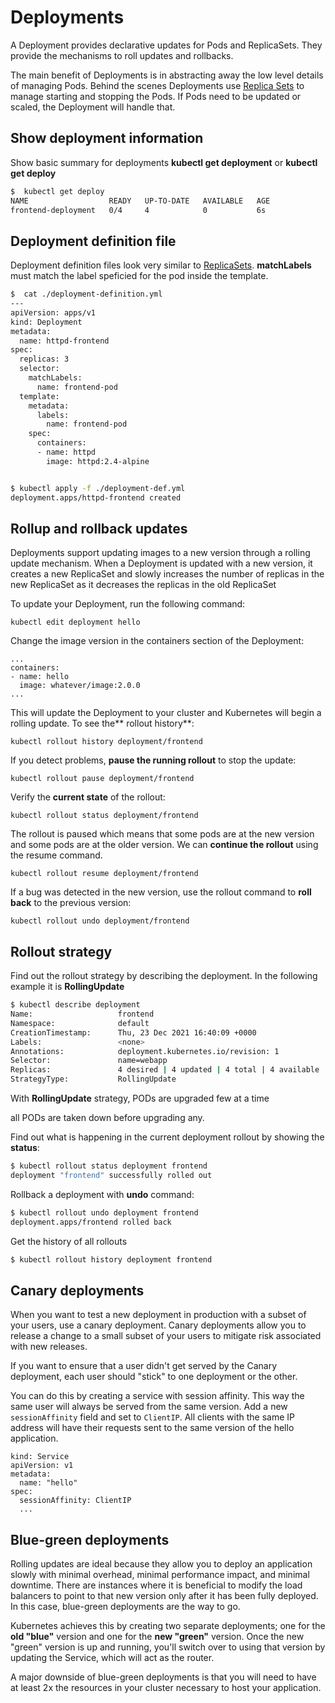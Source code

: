 # Deployments

A Deployment provides declarative updates for Pods and ReplicaSets. They provide the mechanisms to roll updates and rollbacks.

The main benefit of Deployments is in abstracting away the low level details of managing Pods. Behind the scenes Deployments use [Replica Sets](replica-sets.md) to manage starting and stopping the Pods. If Pods need to be updated or scaled, the Deployment will handle that.

## Show deployment information

Show basic summary for deployments **kubectl get deployment** or **kubectl get deploy**

```bash
$  kubectl get deploy
NAME                  READY   UP-TO-DATE   AVAILABLE   AGE
frontend-deployment   0/4     4            0           6s
```

## Deployment definition file

Deployment definition files look very similar to [ReplicaSets](./replica-sets.md). **matchLabels** must match the label speficied for the pod inside the template.

```bash
$  cat ./deployment-definition.yml
---
apiVersion: apps/v1
kind: Deployment
metadata:
  name: httpd-frontend
spec:
  replicas: 3
  selector:
    matchLabels:
      name: frontend-pod
  template:
    metadata:
      labels:
        name: frontend-pod
    spec:
      containers:
      - name: httpd
        image: httpd:2.4-alpine


$ kubectl apply -f ./deployment-def.yml
deployment.apps/httpd-frontend created

```

## Rollup and rollback updates

Deployments support updating images to a new version through a rolling update mechanism. When a Deployment is updated with a new version, it creates a new ReplicaSet and slowly increases the number of replicas in the new ReplicaSet as it decreases the replicas in the old ReplicaSet

To update your Deployment, run the following command:

```
kubectl edit deployment hello
```

Change the image version in the containers section of the Deployment:

```
...
containers:
- name: hello
  image: whatever/image:2.0.0
...
```

This will update the Deployment to your cluster and Kubernetes will begin a rolling update. To see the** rollout history**:

```
kubectl rollout history deployment/frontend
```

If you detect problems, **pause the running rollout** to stop the update:

```
kubectl rollout pause deployment/frontend
```

Verify the **current state** of the rollout:

```
kubectl rollout status deployment/frontend
```

The rollout is paused which means that some pods are at the new version and some pods are at the older version. We can **continue the rollout** using the resume command.

```
kubectl rollout resume deployment/frontend
```

If a bug was detected in the new version, use the rollout command to **roll back** to the previous version:

```
kubectl rollout undo deployment/frontend
```

## Rollout strategy

Find out the rollout strategy by describing the deployment. In the following example it is **RollingUpdate**

```bash
$ kubectl describe deployment
Name:                   frontend
Namespace:              default
CreationTimestamp:      Thu, 23 Dec 2021 16:40:09 +0000
Labels:                 <none>
Annotations:            deployment.kubernetes.io/revision: 1
Selector:               name=webapp
Replicas:               4 desired | 4 updated | 4 total | 4 available | 0 unavailable
StrategyType:           RollingUpdate

```

With **RollingUpdate** strategy, PODs are upgraded few at a time

all PODs are taken down before upgrading any.

Find out what is happening in the current deployment rollout by showing the **status**:

```bash
$ kubectl rollout status deployment frontend
deployment "frontend" successfully rolled out
```

Rollback a deployment with **undo** command:

```bash
$ kubectl rollout undo deployment frontend
deployment.apps/frontend rolled back
```

Get the history of all rollouts

```bash
$ kubectl rollout history deployment frontend
```

## Canary deployments

When you want to test a new deployment in production with a subset of your users, use a canary deployment. Canary deployments allow you to release a change to a small subset of your users to mitigate risk associated with new releases.

If you want to ensure that a user didn't get served by the Canary deployment, each user should "stick" to one deployment or the other.

You can do this by creating a service with session affinity. This way the same user will always be served from the same version. Add a new `sessionAffinity` field and set to `ClientIP`. All clients with the same IP address will have their requests sent to the same version of the hello application.

```
kind: Service
apiVersion: v1
metadata:
  name: "hello"
spec:
  sessionAffinity: ClientIP
  ...
```

## Blue-green deployments

Rolling updates are ideal because they allow you to deploy an application slowly with minimal overhead, minimal performance impact, and minimal downtime. There are instances where it is beneficial to modify the load balancers to point to that new version only after it has been fully deployed. In this case, blue-green deployments are the way to go.

Kubernetes achieves this by creating two separate deployments; one for the **old "blue"** version and one for the **new "green"** version. Once the new "green" version is up and running, you'll switch over to using that version by updating the Service, which will act as the router.

A major downside of blue-green deployments is that you will need to have at least 2x the resources in your cluster necessary to host your application.
